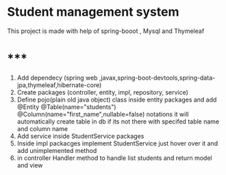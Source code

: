 # Student management system
This project is made with help of spring-booot , Mysql and Thymeleaf

# ***
1. Add dependecy (spring web ,javax,spring-boot-devtools,spring-data-jpa,thymeleaf,hibernate-core)
2. Create packages (controller, entity, impl, repository, service)
3. Define pojo(plain old java object) class inside entity packages and add @Entity
@Table(name="students")  @Column(name="first_name",nullable=false) notations it will automatically create table in db if its not there  with specifed table name and column name
4. Add service inside StudentService packages 
5. Inside impl packacges implement StudentService just hover over it and add unimplemented method
6. in controller Handler method to handle list students and return model and view